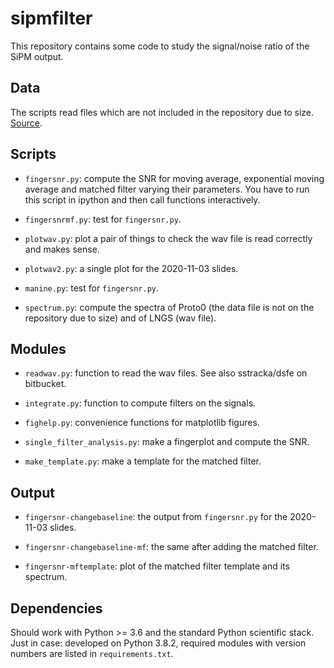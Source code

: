 # sipmfilter

This repository contains some code to study the signal/noise ratio of the SiPM output.

## Data

The scripts read files which are not included in the repository due to size. [Source](http://ds50tb.lngs.infn.it:2180/SiPM/Tiles/FBK/NUV/MB2-LF-3x/NUV-LF_3x_57/).

## Scripts

  * `fingersnr.py`: compute the SNR for moving average, exponential moving average and matched filter varying their parameters. You have to run this script in ipython and then call functions interactively.
  
  * `fingersnrmf.py`: test for `fingersnr.py`.

  * `plotwav.py`: plot a pair of things to check the wav file is read correctly and makes sense.
  
  * `plotwav2.py`: a single plot for the 2020-11-03 slides.
  
  * `manine.py`: test for `fingersnr.py`.
  
  * `spectrum.py`: compute the spectra of Proto0 (the data file is not on the repository due to size) and of LNGS (wav file).
  
## Modules

  * `readwav.py`: function to read the wav files. See also sstracka/dsfe on
    bitbucket.
  
  * `integrate.py`: function to compute filters on the signals.
  
  * `fighelp.py`: convenience functions for matplotlib figures.
  
  * `single_filter_analysis.py`: make a fingerplot and compute the SNR.
  
  * `make_template.py`: make a template for the matched filter.
 
## Output

  * `fingersnr-changebaseline`: the output from `fingersnr.py` for the 2020-11-03 slides.
  
  * `fingersnr-changebaseline-mf`: the same after adding the matched filter.
  
  * `fingersnr-mftemplate`: plot of the matched filter template and its spectrum.

## Dependencies

Should work with Python >= 3.6 and the standard Python scientific stack. Just in case: developed on Python 3.8.2, required modules with version numbers are listed in `requirements.txt`.
